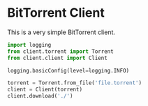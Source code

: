 # BitTorrent Client

This is a very simple BitTorrent client.


```python
import logging
from client.torrent import Torrent
from client.client import Client

logging.basicConfig(level=logging.INFO)

torrent = Torrent.from_file('file.torrent')
client = Client(torrent)
client.download('./')
```
